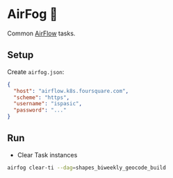 # AirFog 🌁

Common [AirFlow](https://airflow.apache.org) tasks.

## Setup

Create `airfog.json`:

```json
{
  "host": "airflow.k8s.foursquare.com",
  "scheme": "https",
  "username": "ispasic",
  "password": "..."
}
```

## Run


+ Clear Task instances
```bash
airfog clear-ti --dag=shapes_biweekly_geocode_build
```
